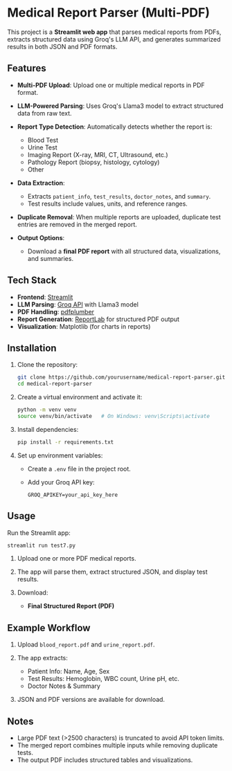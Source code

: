 # Medical Report Parser (Multi-PDF)

This project is a **Streamlit web app** that parses medical reports from PDFs, extracts structured data using Groq's LLM API, and generates summarized results in both JSON and PDF formats.

## Features

* **Multi-PDF Upload**: Upload one or multiple medical reports in PDF format.
* **LLM-Powered Parsing**: Uses Groq's Llama3 model to extract structured data from raw text.
* **Report Type Detection**: Automatically detects whether the report is:

  * Blood Test
  * Urine Test
  * Imaging Report (X-ray, MRI, CT, Ultrasound, etc.)
  * Pathology Report (biopsy, histology, cytology)
  * Other
* **Data Extraction**:

  * Extracts `patient_info`, `test_results`, `doctor_notes`, and `summary`.
  * Test results include values, units, and reference ranges.
* **Duplicate Removal**: When multiple reports are uploaded, duplicate test entries are removed in the merged report.
* **Output Options**:
  
  * Download a **final PDF report** with all structured data, visualizations, and summaries.

## Tech Stack

* **Frontend**: [Streamlit](https://streamlit.io/)
* **LLM Parsing**: [Groq API](https://groq.com/) with Llama3 model
* **PDF Handling**: [pdfplumber](https://github.com/jsvine/pdfplumber)
* **Report Generation**: [ReportLab](https://www.reportlab.com/) for structured PDF output
* **Visualization**: Matplotlib (for charts in reports)

## Installation

1. Clone the repository:

   ```bash
   git clone https://github.com/yourusername/medical-report-parser.git
   cd medical-report-parser
   ```

2. Create a virtual environment and activate it:

   ```bash
   python -m venv venv
   source venv/bin/activate   # On Windows: venv\Scripts\activate
   ```

3. Install dependencies:

   ```bash
   pip install -r requirements.txt
   ```

4. Set up environment variables:

   * Create a `.env` file in the project root.
   * Add your Groq API key:

     ```env
     GROQ_APIKEY=your_api_key_here
     ```

## Usage

Run the Streamlit app:

```bash
streamlit run test7.py
```

1. Upload one or more PDF medical reports.
2. The app will parse them, extract structured JSON, and display test results.
3. Download:

   
   * **Final Structured Report (PDF)**

## Example Workflow

1. Upload `blood_report.pdf` and `urine_report.pdf`.
2. The app extracts:

   * Patient Info: Name, Age, Sex
   * Test Results: Hemoglobin, WBC count, Urine pH, etc.
   * Doctor Notes & Summary
3. JSON and PDF versions are available for download.

## Notes

* Large PDF text (>2500 characters) is truncated to avoid API token limits.
* The merged report combines multiple inputs while removing duplicate tests.
* The output PDF includes structured tables and visualizations.
